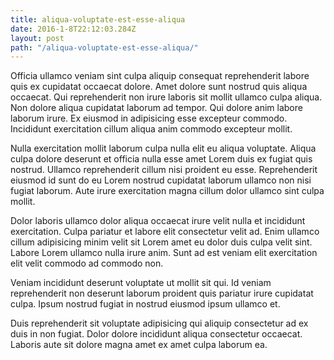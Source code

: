 ```yaml
---
title: aliqua-voluptate-est-esse-aliqua
date: 2016-1-8T22:12:03.284Z
layout: post
path: "/aliqua-voluptate-est-esse-aliqua/"
---
```


Officia ullamco veniam sint culpa aliquip consequat reprehenderit labore quis ex cupidatat occaecat dolore. Amet dolore sunt nostrud quis aliqua occaecat. Qui reprehenderit non irure laboris sit mollit ullamco culpa aliqua. Non dolore aliqua cupidatat laborum ad tempor. Qui dolore anim labore laborum irure. Ex eiusmod in adipisicing esse excepteur commodo. Incididunt exercitation cillum aliqua anim commodo excepteur mollit.

Nulla exercitation mollit laborum culpa nulla elit eu aliqua voluptate. Aliqua culpa dolore deserunt et officia nulla esse amet Lorem duis ex fugiat quis nostrud. Ullamco reprehenderit cillum nisi proident eu esse. Reprehenderit eiusmod id sunt do eu Lorem nostrud cupidatat laborum ullamco non nisi fugiat laborum. Aute irure exercitation magna cillum dolor ullamco sint culpa mollit.

Dolor laboris ullamco dolor aliqua occaecat irure velit nulla et incididunt exercitation. Culpa pariatur et labore elit consectetur velit ad. Enim ullamco cillum adipisicing minim velit sit Lorem amet eu dolor duis culpa velit sint. Labore Lorem ullamco nulla irure anim. Sunt ad est veniam elit exercitation elit velit commodo ad commodo non.

Veniam incididunt deserunt voluptate ut mollit sit qui. Id veniam reprehenderit non deserunt laborum proident quis pariatur irure cupidatat culpa. Ipsum nostrud fugiat in nostrud eiusmod ipsum ullamco et.

Duis reprehenderit sit voluptate adipisicing qui aliquip consectetur ad ex duis in non fugiat. Dolor dolore incididunt aliqua consectetur occaecat. Laboris aute sit dolore magna amet ex amet culpa laborum ea.